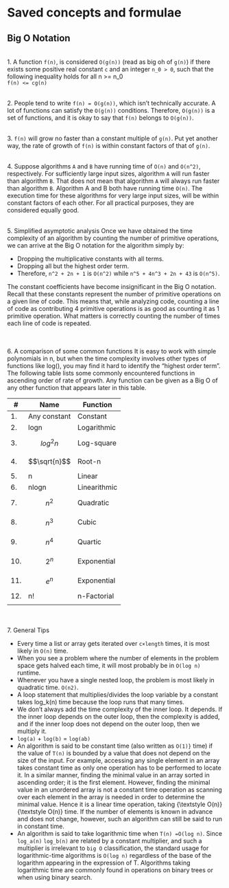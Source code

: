 # Saved concepts and formulae

## Big O Notation

<br>1. A function `f(n)`, is considered `O(g(n))` (read as big oh of `g(n)`) if there exists some positive real constant `c` and an integer `n_0 > 0`, such that the following inequality holds for all n >= n_0 <br>
`f(n) <= cg(n)`

<br>2. People tend to write `f(n) = O(g(n))`, which isn’t technically accurate. A lot of functions can satisfy the `O(g(n))` conditions. Therefore, `O(g(n))` is a set of functions, and it is okay to say that `f(n)` belongs to `O(g(n))`.

<br>3. `f(n)` will grow no faster than a constant multiple of `g(n)`. Put yet another way, the rate of growth of `f(n)` is within constant factors of that of `g(n)`.

<br>4. Suppose algorithms `A` and `B` have running time of `O(n)` and `O(n^2)`, respectively. For sufficiently large input sizes, algorithm `A` will run faster than algorithm `B`. That does not mean that algorithm `A` will always run faster than algorithm `B`.
Algorithm A and B both have running time `O(n)`. The execution time for these algorithms for very large input sizes, will be within constant factors of each other. For all practical purposes, they are considered equally good.

<br> 5. Simplified asymptotic analysis
Once we have obtained the time complexity of an algorithm by counting the number of primitive operations, we can arrive at the Big O notation for the algorithm simply by:

- Dropping the multiplicative constants with all terms.
- Dropping all but the highest order term.
- Therefore, `n^2 + 2n + 1` is `O(n^2)` while `n^5 + 4n^3 + 2n + 43` is `O(n^5)`.

The constant coefficients have become insignificant in the Big O notation. Recall that these constants represent the number of primitive operations on a given line of code. This means that, while analyzing code, counting a line of code
as contributing 4 primitive operations is as good as counting it as 1 primitive operation. What matters is correctly counting the number of times each line of code is repeated.

<br><br> 6. A comparison of some common functions
It is easy to work with simple polynomials in n, but when the time complexity involves other types of functions like log(), you may find it hard to identify the “highest order term”. The following table lists some commonly encountered
functions in ascending order of rate of growth. Any function can be given as a Big O of any other function that appears later in this table.

| # | Name | Function |
|-|-|-|
| 1.  | Any constant | Constant |
| 2.  | logn | Logarithmic |
| 3.  | $${log^2n}$$ | Log-square |
| 4.  | $$\sqrt{n}$$ | Root-n |
| 5.  | n | Linear |
| 6.  | nlogn | Linearithmic |
| 7.  | $${n^2}$$ | Quadratic |
| 8.  | $${n^3}$$ | Cubic |
| 9.  | $${n^4}$$ | Quartic |
| 10. | $${2^n}$$ | Exponential |
| 11. | $${e^n}$$ | Exponential |
| 12. | n! | n-Factorial |
||||

<br><br> 7. General Tips

- Every time a list or array gets iterated over `c×length` times, it is most likely in `O(n)` time.
- When you see a problem where the number of elements in the problem space gets halved each time, it will most probably be in `O(log n)` runtime.
- Whenever you have a single nested loop, the problem is most likely in quadratic time. `O(n2)`.
- A loop statement that multiplies/divides the loop variable by a constant takes log_k(n) time because the loop runs that many times.
- We don’t always add the time complexity of the inner loop. It depends. If the inner loop depends on the outer loop, then the complexity is added, and if the inner loop does not depend on the outer loop, then we multiply it.
- `log(a)` + `log(b)` = `log(ab)`
- An algorithm is said to be constant time (also written as `O(1)}` time) if the value of `T(n)` is bounded by a value that does not depend on the size of the input. For example, accessing any single element in an array takes constant time as only one operation has to be performed to locate it. In a similar manner, finding the minimal value in an array sorted in ascending order; it is the first element. However, finding the minimal value in an unordered array is not a constant time operation as scanning over each element in the array is needed in order to determine the minimal value. Hence it is a linear time operation, taking {\textstyle O(n)}{\textstyle O(n)} time. If the number of elements is known in advance and does not change, however, such an algorithm can still be said to run in constant time.
- An algorithm is said to take logarithmic time when `T(n) =O(log n)`. Since `log_a(n)` `log_b(n)` are related by a constant multiplier, and such a multiplier is irrelevant to `big O` classification, the standard usage for logarithmic-time algorithms is `O(log n)` regardless of the base of the logarithm appearing in the expression of T.
Algorithms taking logarithmic time are commonly found in operations on binary trees or when using binary search.

<br>
<br>
<br>
<br>

